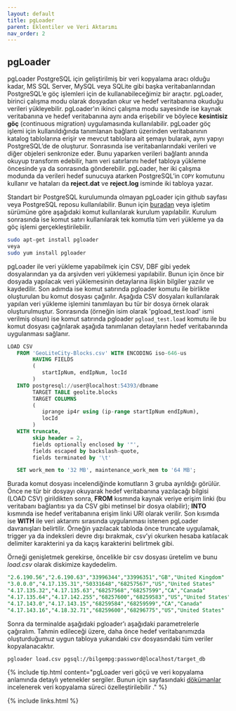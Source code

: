 ```yaml
---
layout: default
title: pgLoader
parent: Eklentiler ve Veri Aktarımı
nav_order: 2
---
```


## pgLoader

pgLoader PostgreSQL için geliştirilmiş bir veri kopyalama aracı olduğu kadar, MS SQL Server, MySQL veya SQLite gibi başka veritabanlarından PostgreSQL’e göç işlemleri için de kullanabileceğimiz bir araçtır. pgLoader, birinci çalışma modu olarak dosyadan okur ve hedef veritabanına okuduğu verileri yükleyebilir. pgLoader’ın ikinci çalışma modu sayesinde ise kaynak veritabanına ve hedef veritabanına aynı anda erişebilir ve böylece **kesintisiz göç** (continuous migration) uygulamasında kullanılabilir. pgLoader göç işlemi için kullanıldığında tanımlanan bağlantı üzerinden veritabanının katalog tablolarına erişir ve mevcut tablolara ait şemayı bularak, aynı yapıyı PostgreSQL’de de oluşturur. Sonrasında ise veritabanlarındaki verileri ve diğer objeleri senkronize eder. Bunu yaparken verileri bağlantı anında okuyup transform edebilir, ham veri satırlarını hedef tabloya yükleme öncesinde ya da sonrasında gönderebilir. pgLoader, her iki çalışma modunda da verileri hedef sunucuya atarken PostgreSQL’in `COPY` komutunu kullanır ve hataları da **reject.dat** ve **reject.log** isminde iki tabloya yazar.

Standart bir PostgreSQL kurulumunda olmayan pgLoader için github sayfası veya PostgreSQL reposu kullanılabilir. Bunun için [buradan](https://github.com/dimitri/pgloader) veya işletim sürümüne göre aşağıdaki komut kullanılarak kurulum yapılabilir. Kurulum sonrasında ise komut satırı kullanılarak tek komutla tüm veri yükleme ya da göç işlemi gerçekleştirilebilir.

```sh
sudo apt-get install pgloader  
veya
sudo yum install pgloader
```

pgLoader ile veri yükleme yapabilmek için CSV, DBF gibi yedek dosyalarından ya da arşivden veri yüklemesi yapılabilir. Bunun için önce bir dosyada yapılacak veri yüklemesinin detaylarına ilişkin bilgiler yazılır ve kaydedilir. Son adımda ise komut satırında pgloader komutu ile birlikte oluşturulan bu komut dosyası çağırılır. Aşağıda CSV dosyaları kullanılarak yapılan veri yükleme işlemini tanımlayan bu tür bir dosya örnek olarak oluşturulmuştur.  Sonrasında (örneğin isim olarak 'pgload_test.load' ismi verilmiş olsun) ise komut satırında pgloader `pgload_test.load` komutu ile bu komut dosyası çağrılarak aşağıda tanımlanan detayların hedef veritabanında uygulanması sağlanır.

```sql
LOAD CSV
   FROM 'GeoLiteCity-Blocks.csv' WITH ENCODING iso-646-us
        HAVING FIELDS
        (
           startIpNum, endIpNum, locId
        )
   INTO postgresql://user@localhost:54393/dbname
        TARGET TABLE geolite.blocks
        TARGET COLUMNS
        (
           iprange ip4r using (ip-range startIpNum endIpNum),
           locId
        )
   WITH truncate,
        skip header = 2,
        fields optionally enclosed by '"',
        fields escaped by backslash-quote,
        fields terminated by '\t'

   SET work_mem to '32 MB', maintenance_work_mem to '64 MB';
```

Burada komut dosyası incelendiğinde komutların 3 gruba ayrıldığı görülür. Önce ne tür bir dosyayı okuyarak hedef veritabanına yazılacağı bilgisi (LOAD CSV) girildikten sonra, **FROM** kısmında kaynak veriye erişim linki (bu veritabanı bağlantısı ya da CSV gibi metinsel bir dosya olabilir); **INTO** kısmında ise hedef veritabanına erişim linki URI olarak verilir. Son kısımda ise **WITH** ile veri aktarımı sırasında uygulanması istenen pgLoader davranışları belirtilir. Örneğin yazılacak tabloda önce truncate uygulamak, trigger ya da indeksleri devre dışı bırakmak, csv’yi okurken hesaba katılacak delimiter karakterini ya da kaçış karakterini belirtmek gibi.

Örneği genişletmek gerekirse, öncelikle bir csv dosyası üretelim ve bunu *load.csv* olarak diskimize kaydedelim.

```sql
"2.6.190.56","2.6.190.63","33996344","33996351","GB","United Kingdom"
"3.0.0.0","4.17.135.31","50331648","68257567","US","United States"
"4.17.135.32","4.17.135.63","68257568","68257599","CA","Canada"
"4.17.135.64","4.17.142.255","68257600","68259583","US","United States"
"4.17.143.0","4.17.143.15","68259584","68259599","CA","Canada"
"4.17.143.16","4.18.32.71","68259600","68296775","US","United States"
```

Sonra da terminalde aşağıdaki pgloader’ı aşağıdaki parametrelerle çağıralım. Tahmin edileceği üzere, daha önce hedef veritabanımızda oluşturduğumuz uygun tabloya yukarıdaki csv dosyasındaki tüm veriler kopyalanacaktır.

```sh
pgloader load.csv pgsql://bilgempg:password@localhost/target_db
```

{% include tip.html content="pgLoader veri göçü ve veri kopyalama anlamında detaylı yetenekler sergiler. Bunun için sayfasındaki [dökümanlar](https://pgloader.io/) incelenerek veri kopyalama süreci özelleştirilebilir [](https://pgloader.readthedocs.io/en/latest/)." %}

{% include links.html %}
